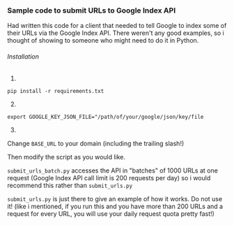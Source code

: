 ### Sample code to submit URLs to Google Index API

Had written this code for a client that needed to tell Google to index some of their URLs via the Google Index API.
There weren't any good examples, so i thought of showing to someone who might need to do it in Python.

###### Installation
1.
```
pip install -r requirements.txt
```
2. 
```
export GOOGLE_KEY_JSON_FILE="/path/of/your/google/json/key/file
```
3.
Change `BASE_URL` to your domain (including the trailing slash!)

Then modify the script as you would like.

`submit_urls_batch.py` accesses the API in "batches" of 1000 URLs at one request (Google Index API call limit is 200 requests per day) so i would recommend this rather than `submit_urls.py`

`submit_urls.py` is just there to give an example of how it works. Do not use it! (like i mentioned, if you run this and you have more than 200 URLs and a request for every URL, you will use your daily request quota pretty fast!)
